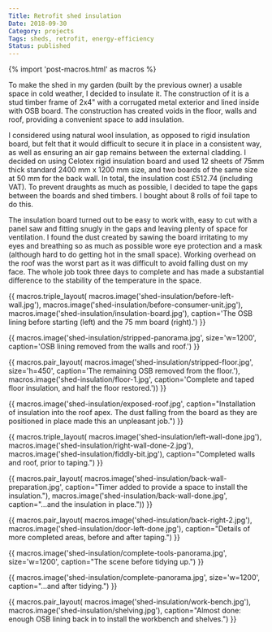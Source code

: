 ```yaml
---
Title: Retrofit shed insulation
Date: 2018-09-30
Category: projects
Tags: sheds, retrofit, energy-efficiency
Status: published
---
```


{% import 'post-macros.html' as macros %}

To make the shed in my garden (built by the previous owner) a usable space in
cold weather, I decided to insulate it. The construction of it is a stud timber
frame of 2x4" with a corrugated metal exterior and lined inside with OSB board.
The construction has created voids in the floor, walls and roof, providing a
convenient space to add insulation.

I considered using natural wool insulation, as opposed to rigid insulation
board, but felt that it would difficult to secure it in place in a consistent
way, as well as ensuring an air gap remains between the external cladding. I
decided on using Celotex rigid insulation board and used 12 sheets of 75mm
thick standard 2400 mm x 1200 mm size, and two boards of the same size at 50 mm
for the back wall. In total, the insulation cost £512.74 (including VAT). To
prevent draughts as much as possible, I decided to tape the gaps between the
boards and shed timbers. I bought about 8 rolls of foil tape to do this.

The insulation board turned out to be easy to work with, easy to cut with a
panel saw and fitting snugly in the gaps and leaving plenty of space for
ventilation. I found the dust created by sawing the board irritating to my eyes
and breathing so as much as possible wore eye protection and a mask (although
hard to do getting hot in the small space). Working overhead on the roof was
the worst part as it was difficult to avoid falling dust on my face. The whole
job took three days to complete and has made a substantial difference to the
stability of the temperature in the space.

{{ macros.triple_layout(
     macros.image('shed-insulation/before-left-wall.jpg'),
     macros.image('shed-insulation/before-consumer-unit.jpg'),
     macros.image('shed-insulation/insulation-board.jpg'),
     caption='The OSB lining before starting (left) and the 75 mm board (right).') }}

{{ macros.image('shed-insulation/stripped-panorama.jpg', size='w=1200',
                caption='OSB lining removed from the walls and roof.') }}

{{ macros.pair_layout(
     macros.image('shed-insulation/stripped-floor.jpg', size='h=450',
                  caption='The remaining OSB removed from the floor.'),
     macros.image('shed-insulation/floor-1.jpg',
                  caption='Complete and taped floor insulation, and half the floor restored.')) }}

{{ macros.image('shed-insulation/exposed-roof.jpg',
                caption="Installation of insulation into the roof apex. The dust falling from the board as they are positioned in place made this an unpleasant job.") }}

{{ macros.triple_layout(
     macros.image('shed-insulation/left-wall-done.jpg'),
     macros.image('shed-insulation/right-wall-done-2.jpg'),
     macros.image('shed-insulation/fiddly-bit.jpg'),
     caption="Completed walls and roof, prior to taping.") }}

{{ macros.pair_layout(
     macros.image('shed-insulation/back-wall-preparation.jpg',
                  caption="Timer added to provide a space to install the insulation."),
     macros.image('shed-insulation/back-wall-done.jpg',
                  caption="...and the insulation in place.")) }}

{{ macros.pair_layout(
    macros.image('shed-insulation/back-right-2.jpg'),
    macros.image('shed-insulation/door-left-done.jpg'),
    caption="Details of more completed areas, before and after taping.") }}

{{ macros.image('shed-insulation/complete-tools-panorama.jpg', size='w=1200',
                caption="The scene before tidying up.") }}

{{ macros.image('shed-insulation/complete-panorama.jpg', size='w=1200',
                caption="...and after tidying.") }}

{{ macros.pair_layout(
     macros.image('shed-insulation/work-bench.jpg'),
     macros.image('shed-insulation/shelving.jpg'),
     caption="Almost done: enough OSB lining back in to install the workbench and shelves.") }}

